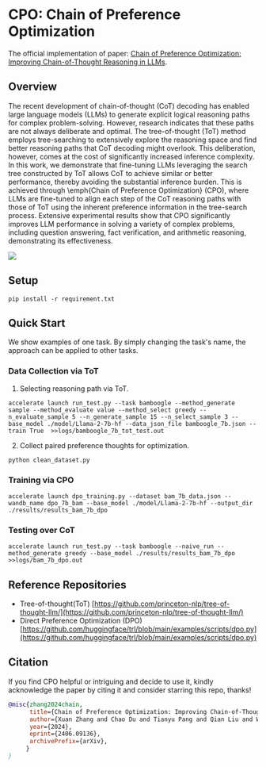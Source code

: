 # CPO: Chain of Preference Optimization

The official implementation of paper: [Chain of Preference Optimization: Improving Chain-of-Thought Reasoning in LLMs](https://arxiv.org/pdf/2406.09136).

## Overview

The recent development of chain-of-thought (CoT) decoding has enabled large language models (LLMs) to generate explicit logical reasoning paths for complex problem-solving. However, research indicates that these paths are not always deliberate and optimal. The tree-of-thought (ToT) method employs tree-searching to extensively explore the reasoning space and find better reasoning paths that CoT decoding might overlook. This deliberation, however, comes at the cost of significantly increased inference complexity. In this work, we demonstrate that fine-tuning LLMs leveraging the search tree constructed by ToT allows CoT to achieve similar or better performance, thereby avoiding the substantial inference burden. This is achieved through \emph{Chain of Preference Optimization} (CPO), where LLMs are fine-tuned to align each step of the CoT reasoning paths with those of ToT using the inherent preference information in the tree-search process. Extensive experimental results show that CPO significantly improves LLM performance in solving a variety of complex problems, including question answering, fact verification, and arithmetic reasoning, demonstrating its effectiveness. 

![](https://github.com/sail-sg/CPO/blob/main/Figures/intro_figure.png)

## Setup

```
pip install -r requirement.txt
```

## Quick Start

We show examples of one task. By simply changing the task's name, the approach can be applied to other tasks.

### Data Collection via ToT

1. Selecting reasoning path via ToT.

```
accelerate launch run_test.py --task bamboogle --method_generate sample --method_evaluate value --method_select greedy --n_evaluate_sample 5 --n_generate_sample 15 --n_select_sample 3 --base_model ./model/Llama-2-7b-hf --data_json_file bamboogle_7b.json --train True  >>logs/bamboogle_7b_tot_test.out
```

2. Collect paired preference thoughts for optimization.

```
python clean_dataset.py
```

### Training via CPO

```
accelerate launch dpo_training.py --dataset bam_7b_data.json --wandb_name dpo_7b_bam --base_model ./model/Llama-2-7b-hf --output_dir ./results/results_bam_7b_dpo 
```

### Testing over CoT

```
accelerate launch run_test.py --task bamboogle --naive_run --method_generate greedy --base_model ./results/results_bam_7b_dpo >>logs/bam_7b_dpo.out

```

## Reference Repositories

- Tree-of-thought(ToT) [https://github.com/princeton-nlp/tree-of-thought-llm/](https://github.com/princeton-nlp/tree-of-thought-llm/)
- Direct Preference Optimization (DPO) [https://github.com/huggingface/trl/blob/main/examples/scripts/dpo.py](https://github.com/huggingface/trl/blob/main/examples/scripts/dpo.py)

## Citation

If you find CPO helpful or intriguing and decide to use it, kindly acknowledge the paper by citing it and consider starring this repo, thanks!

```bibtex
@misc{zhang2024chain,
      title={Chain of Preference Optimization: Improving Chain-of-Thought Reasoning in LLMs}, 
      author={Xuan Zhang and Chao Du and Tianyu Pang and Qian Liu and Wei Gao and Min Lin},
      year={2024},
      eprint={2406.09136},
      archivePrefix={arXiv},
     }
}
